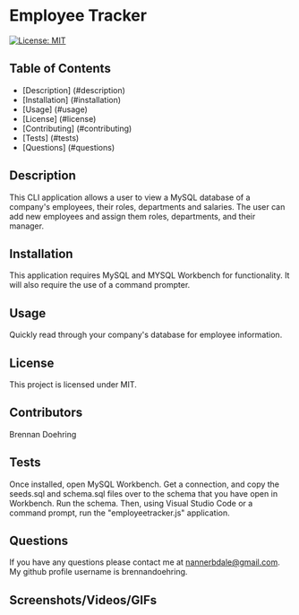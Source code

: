 # Employee Tracker
  [![License: MIT](https://img.shields.io/badge/License-MIT-yellow.svg)](https://opensource.org/licenses/MIT)

  ## Table of Contents
  - [Description] (#description)
  - [Installation] (#installation)
  - [Usage] (#usage)
  - [License] (#license)
  - [Contributing] (#contributing)
  - [Tests] (#tests)
  - [Questions] (#questions)

  ## Description 
  This CLI application allows a user to view a MySQL database of a company's employees, their roles, departments and salaries. The user can add new employees and assign them roles, departments, and their manager. 

  ## Installation
  This application requires MySQL and MYSQL Workbench for functionality. It will also require the use of a command prompter.

  ## Usage
  Quickly read through your company's database for employee information.

  ## License
  This project is licensed under MIT.

  ## Contributors
  Brennan Doehring

  ## Tests
  Once installed, open MySQL Workbench. Get a connection, and copy the seeds.sql and schema.sql files over to the schema that you have open in Workbench. Run the schema. Then, using Visual Studio Code or a command prompt, run the "employeetracker.js" application.

  ## Questions
  If you have any questions please contact me at nannerbdale@gmail.com. My github profile username is brennandoehring.

  ## Screenshots/Videos/GIFs
  
